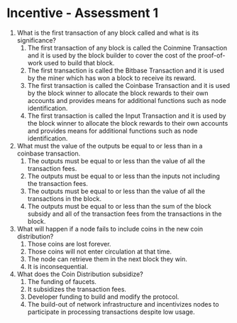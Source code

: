 # Incentive - Assessment 1



1. What is the first transaction of any block called and what is its significance?
   1. The first transaction of any block is called the Coinmine Transaction and it is used by the block builder to cover the cost of the proof-of-work used to build that block.
   2. The first transaction is called the Bitbase Transaction and it is used by the miner which has won a block to receive its reward.
   3. The first transaction is called the Coinbase Transaction and it is used by the block winner to allocate the block rewards to their own accounts and provides means for additional functions such as node identification.
   4. The first transaction is called the Input Transaction and it is used by the block winner to allocate the block rewards to their own accounts and provides means for additional functions such as node identification.
2. What must the value of the outputs be equal to or less than in a coinbase transaction.
   1. The outputs must be equal to or less than the value of all the transaction fees.
   2. The outputs must be equal to or less than the inputs not including the transaction fees.
   3. The outputs must be equal to or less than the value of all the transactions in the block.
   4. The outputs must be equal to or less than the sum of the block subsidy and all of the transaction fees from the transactions in the block.
3. &#x20;What will happen if a node fails to include coins in the new coin distribution?
   1. Those coins are lost forever.
   2. Those coins will not enter circulation at that time.
   3. The node can retrieve them in the next block they win.
   4. It is inconsequential.
4. &#x20;What does the Coin Distribution subsidize?
   1. The funding of faucets.
   2. It subsidizes the transaction fees.
   3. Developer funding to build and modify the protocol.
   4. The build-out of network infrastructure and incentivizes nodes to participate in processing transactions despite low usage.
